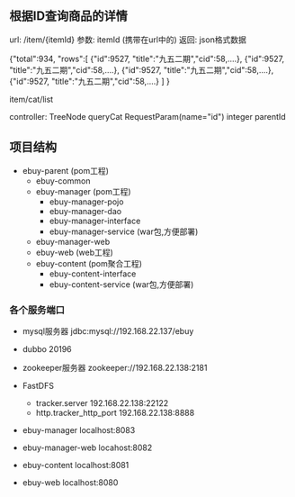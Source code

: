 ## 根据ID查询商品的详情
url: /item/{itemId}
参数: itemId (携带在url中的)
返回: json格式数据


{"total":934,
    "rows":[
        {"id":9527, "title":"九五二期","cid":58,....},
        {"id":9527, "title":"九五二期","cid":58,....},
        {"id":9527, "title":"九五二期","cid":58,....},
        {"id":9527, "title":"九五二期","cid":58,....}
    ]
}


item/cat/list

controller: TreeNode queryCat  RequestParam(name="id") integer parentId


## 项目结构
* ebuy-parent (pom工程)
	* ebuy-common 
	* ebuy-manager	(pom工程)
		* ebuy-manager-pojo
		* ebuy-manager-dao
		* ebuy-manager-interface
		* ebuy-manager-service (war包,方便部署)
	* ebuy-manager-web
	* ebuy-web	(web工程)
	* ebuy-content (pom聚合工程)
		* ebuy-content-interface
		* ebuy-content-service (war包,方便部署)
	
	
	
### 各个服务端口
* mysql服务器 jdbc:mysql://192.168.22.137/ebuy
	
* dubbo 20196
* zookeeper服务器 zookeeper://192.168.22.138:2181

* FastDFS
	* tracker.server 192.168.22.138:22122
	* http.tracker_http_port 192.168.22.138:8888
	

* ebuy-manager localhost:8083
	
* ebuy-manager-web locahost:8082
	
* ebuy-content localhost:8081
 
* ebuy-web localhost:8080










